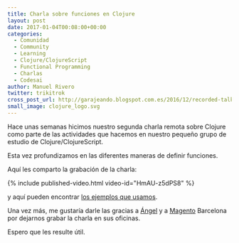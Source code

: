 ```yaml
---
title: Charla sobre funciones en Clojure
layout: post
date: 2017-01-04T00:08:00+00:00
categories:
  - Comunidad
  - Community
  - Learning
  - Clojure/ClojureScript
  - Functional Programming
  - Charlas
  - Codesai
author: Manuel Rivero
twitter: trikitrok
cross_post_url: http://garajeando.blogspot.com.es/2016/12/recorded-talk-about-functions-in.html
small_image: clojure_logo.svg
---
```


Hace unas semanas hicimos nuestro segunda charla remota sobre Clojure como parte de las actividades que hacemos en nuestro pequeño grupo de estudio de Clojure/ClojureScript.

Esta vez profundizamos en las diferentes maneras de definir funciones. 

Aquí les comparto la grabación de la charla:

{% include published-video.html video-id="HmAU-z5dPS8" %}

y aquí pueden encontrar [los ejemplos que usamos](https://gist.github.com/trikitrok/b14d12f78113ad8494fc).

Una vez más, me gustaría darle las gracias a [Ángel](https://twitter.com/rojo_angel) y a [Magento](https://twitter.com/magento) Barcelona por dejarnos grabar la charla en sus oficinas.

Espero que les resulte útil.